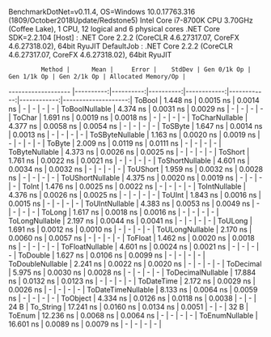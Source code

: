 
BenchmarkDotNet=v0.11.4, OS=Windows 10.0.17763.316 (1809/October2018Update/Redstone5)
Intel Core i7-8700K CPU 3.70GHz (Coffee Lake), 1 CPU, 12 logical and 6 physical cores
.NET Core SDK=2.2.104
  [Host]     : .NET Core 2.2.2 (CoreCLR 4.6.27317.07, CoreFX 4.6.27318.02), 64bit RyuJIT
  DefaultJob : .NET Core 2.2.2 (CoreCLR 4.6.27317.07, CoreFX 4.6.27318.02), 64bit RyuJIT


             Method |      Mean |     Error |    StdDev | Gen 0/1k Op | Gen 1/1k Op | Gen 2/1k Op | Allocated Memory/Op |
------------------- |----------:|----------:|----------:|------------:|------------:|------------:|--------------------:|
             ToBool |  1.448 ns | 0.0015 ns | 0.0014 ns |           - |           - |           - |                   - |
     ToBoolNullable |  4.374 ns | 0.0031 ns | 0.0029 ns |           - |           - |           - |                   - |
             ToChar |  1.691 ns | 0.0019 ns | 0.0018 ns |           - |           - |           - |                   - |
     ToCharNullable |  4.377 ns | 0.0058 ns | 0.0054 ns |           - |           - |           - |                   - |
            ToSByte |  1.647 ns | 0.0014 ns | 0.0013 ns |           - |           - |           - |                   - |
    ToSByteNullable |  1.163 ns | 0.0020 ns | 0.0019 ns |           - |           - |           - |                   - |
             ToByte |  2.009 ns | 0.0119 ns | 0.0111 ns |           - |           - |           - |                   - |
     ToByteNullable |  4.373 ns | 0.0026 ns | 0.0025 ns |           - |           - |           - |                   - |
            ToShort |  1.761 ns | 0.0022 ns | 0.0021 ns |           - |           - |           - |                   - |
    ToShortNullable |  4.601 ns | 0.0034 ns | 0.0032 ns |           - |           - |           - |                   - |
           ToUShort |  1.959 ns | 0.0032 ns | 0.0028 ns |           - |           - |           - |                   - |
   ToUShortNullable |  4.375 ns | 0.0020 ns | 0.0019 ns |           - |           - |           - |                   - |
              ToInt |  1.476 ns | 0.0025 ns | 0.0022 ns |           - |           - |           - |                   - |
      ToIntNullable |  4.376 ns | 0.0026 ns | 0.0025 ns |           - |           - |           - |                   - |
             ToUInt |  1.843 ns | 0.0016 ns | 0.0015 ns |           - |           - |           - |                   - |
     ToUIntNullable |  4.383 ns | 0.0053 ns | 0.0049 ns |           - |           - |           - |                   - |
             ToLong |  1.617 ns | 0.0018 ns | 0.0016 ns |           - |           - |           - |                   - |
     ToLongNullable |  2.197 ns | 0.0044 ns | 0.0041 ns |           - |           - |           - |                   - |
            ToULong |  1.691 ns | 0.0012 ns | 0.0010 ns |           - |           - |           - |                   - |
    ToULongNullable |  2.170 ns | 0.0060 ns | 0.0057 ns |           - |           - |           - |                   - |
            ToFloat |  1.462 ns | 0.0020 ns | 0.0018 ns |           - |           - |           - |                   - |
    ToFloatNullable |  4.601 ns | 0.0024 ns | 0.0021 ns |           - |           - |           - |                   - |
           ToDouble |  1.627 ns | 0.0106 ns | 0.0099 ns |           - |           - |           - |                   - |
   ToDoubleNullable |  2.241 ns | 0.0022 ns | 0.0020 ns |           - |           - |           - |                   - |
          ToDecimal |  5.975 ns | 0.0030 ns | 0.0028 ns |           - |           - |           - |                   - |
  ToDecimalNullable | 17.884 ns | 0.0132 ns | 0.0123 ns |           - |           - |           - |                   - |
         ToDateTime |  2.172 ns | 0.0029 ns | 0.0026 ns |           - |           - |           - |                   - |
 ToDateTimeNullable |  8.133 ns | 0.0064 ns | 0.0059 ns |           - |           - |           - |                   - |
           ToObject |  4.334 ns | 0.0126 ns | 0.0118 ns |      0.0038 |           - |           - |                24 B |
          To_String | 17.241 ns | 0.0160 ns | 0.0134 ns |      0.0051 |           - |           - |                32 B |
             ToEnum | 12.236 ns | 0.0068 ns | 0.0064 ns |           - |           - |           - |                   - |
     ToEnumNullable | 16.601 ns | 0.0089 ns | 0.0079 ns |           - |           - |           - |                   - |
